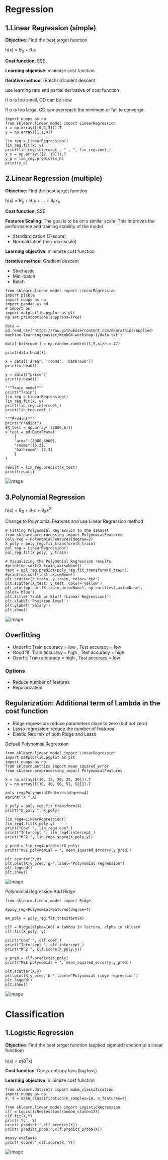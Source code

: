 # Regression
## 1.Linear Regression (simple)

**Objective**: Find the best target function 

h(x) = θ<sub>0</sub> + θ<sub>1</sub>x

**Cost function**: SSE

**Learning objective**: minimize cost function

**Iterative method**: (Batch) Gradient descent

use learning rate and partial derivative of cost function

If &alpha; is too small, GD can be slow

If &alpha; is too large, GD can overreach the minimum or fail to converge

```
import numpy as np
from sklearn.linear_model import LinearRegression 
x = np.array([[0,2,3]]).T
y = np.array([1,1,4])

lin_reg = LinearRegression()
lin_reg.fit(x, y)
print(lin_reg.intercept_, " , ", lin_reg.coef_)
x_n = np.array([[7, 10]]).T
y_p = lin_reg.predict(x_n)
print(y_p)
```
## 2.Linear Regression (multiple)

**Objective**: Find the best target function 

h(x) = θ<sub>0</sub> + θ<sub>1</sub>x + ... + θ<sub>n</sub>x<sub>n</sub>

**Cost function**: SSE

**Features Scaling**: The goal is to be on s similar scale. This improves the performance and training stability of the model
- Standardization (Z-score)
- Normalization (min-max scale)

**Learning objective**: minimize cost function

**Iterative method**: Gradient descent
- Stochastic
- Mini-batch
- Batch

```
from sklearn.linear_model import LinearRegression
import pickle
import numpy as np
import pandas as pd
# import os
import matplotlib.pyplot as plt
np.set_printoptions(suppress=True)

data = pd.read_csv('https://raw.githubusercontent.com/ekaratnida/Applied-machine-learning/master/Week04-workshop-1/data.txt')

data['bathroom'] = np.random.randint(1,5,size = 47)

print(data.head())

x = data[['area', 'rooms', 'bathroom']]
print(x.head())

y = data[["price"]] 
print(y.head())

"""Train model"""
print("Train")
lin_reg = LinearRegression()
lin_reg.fit(x, y)
print(lin_reg.intercept_)
print(lin_reg.coef_)

"""Predict"""
print("Predict")
#X_test = np.array([[2000,6]])
x_test = pd.DataFrame(
    {
    "area":[2000,3000],
    "rooms":[6,3],
    "bathroom": [2,3]
    }
)

result = lin_reg.predict(x_test)
print(result)
```
![image](https://user-images.githubusercontent.com/85028821/216637476-530f3ad3-d8bc-4232-ab8c-a045614e434e.png)

## 3.Polynomial Regression

h(x) = θ<sub>0</sub> + θ<sub>1</sub>x + θ<sub>2</sub>x<sup>2</sup>

Change to Polynomial Features and use Linear Regression method
```
# Fitting Polynomial Regression to the dataset
from sklearn.preprocessing import PolynomialFeatures
poly_reg = PolynomialFeatures(degree=2)
X_poly = poly_reg.fit_transform(X_train)
pol_reg = LinearRegression()
pol_reg.fit(X_poly, y_train)

# Visualizing the Polymonial Regression results
#print(np.sort(X_train,axis=None))
test = pol_reg.predict(poly_reg.fit_transform(X_train))
#print(np.sort(test,axis=None))
plt.scatter(X_train, y_train, color='red')
plt.scatter(X_test, y_test, color='yellow')
plt.plot(np.sort(X_train,axis=None), np.sort(test,axis=None), color='blue')
plt.title('Truth or Bluff (Linear Regression)')
plt.xlabel('Position level')
plt.ylabel('Salary')
plt.show()
```
![image](https://user-images.githubusercontent.com/85028821/216638017-16fe03be-be95-4e6b-b1f7-50aa60ee0874.png)

## Overfitting
- Underfit: Train accuracy = low , Test accuracy = low
- Good fit: Train accuracy = high , Test accuracy = high
- Overfit: Train accuracy = high , Test accuracy = low

### Options
- Reduce number of features
- Regularization

## Regularization: Additional term of Lambda in the cost function 
- Ridge regression: reduce parameters close to zero (but not zero)
- Lasso regression: reduce the number of features
- Elastic Net: mix of both Ridge and Lasso

Defualt Polynomial Regression
```
from sklearn.linear_model import LinearRegression
import matplotlib.pyplot as plt
import numpy as np
from sklearn.metrics import mean_squared_error
from sklearn.preprocessing import PolynomialFeatures

X = np.array([[10, 15, 20, 25, 30]]).T
y = np.array([[10, 30, 50, 51, 52]]).T

poly_reg=PolynomialFeatures(degree=4)
#print("X ",X)

X_poly = poly_reg.fit_transform(X)
print("X_poly ", X_poly)

lin_reg4=LinearRegression()
lin_reg4.fit(X_poly,y)
print("Coef ", lin_reg4.coef_)
print("Intercept ", lin_reg4.intercept_)
print("R^2 ", lin_reg4.score(X_poly,y))

y_pred = lin_reg4.predict(X_poly)
print("MSE polynomial = ", mean_squared_error(y,y_pred))

plt.scatter(X,y)
plt.plot(X,y_pred,'g-',label="Polynomial regression")
plt.legend() 
plt.show()
```
![image](https://user-images.githubusercontent.com/85028821/221398852-392bec8f-88f3-4bd1-8706-832c60a80f3e.png)

Polynomial Regression Add Ridge
```
from sklearn.linear_model import Ridge

#poly_reg=PolynomialFeatures(degree=4)

#X_poly = poly_reg.fit_transform(X)

clf = Ridge(alpha=100) # lambda in lecture, alpha in sklearn
clf.fit(X_poly, y)

print("Coef ", clf.coef_)
print("Intercept ", clf.intercept_)
print("R^2 ", clf.score(X_poly,y))

y_pred = clf.predict(X_poly)
print("MSE polynomial = ", mean_squared_error(y,y_pred))

plt.scatter(X,y)
plt.plot(X,y_pred,'b-',label="Polynomial ridge regression")
plt.legend() 
plt.show()
```
![image](https://user-images.githubusercontent.com/85028821/221398861-ab19753e-290a-4f01-94b7-e3a292dbb5d9.png)

# Classification
## 1.Logistic Regression

**Objective**: Find the best target function (applied sigmoid function to a linear function)

h(x) = σ(θ<sup>T</sup>x)

**Cost function**: Cross-entropy loss (log loss)

**Learning objective**: minimize cost function

```
from sklearn.datasets import make_classification
import numpy as np
X, Y = make_classification(n_samples=10, n_features=4)

from sklearn.linear_model import LogisticRegression
clf = LogisticRegression(random_state=123)
clf.fit(X,Y)
print('Y:', Y)
print('predict:',clf.predict(X))
print('predict_prob:',clf.predict_proba(X))

#easy evaluate
print('score:',clf.score(X, Y))
```

![image](https://user-images.githubusercontent.com/85028821/220159150-07ccdbd1-db8a-4ffe-8027-07ba7db2c554.png)



